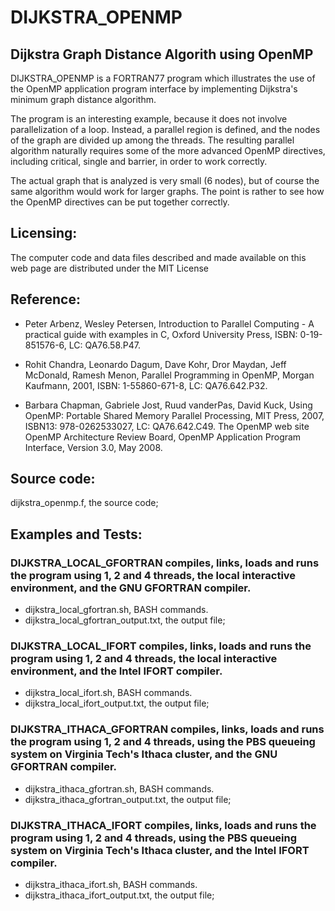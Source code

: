 # DIJKSTRA_OPENMP

## Dijkstra Graph Distance Algorith using OpenMP

DIJKSTRA_OPENMP is a FORTRAN77 program which illustrates the use of the OpenMP application program interface by implementing Dijkstra's minimum graph distance algorithm.

The program is an interesting example, because it does not involve parallelization of a loop. Instead, a parallel region is defined, and the nodes of the graph are divided up among the threads. The resulting parallel algorithm naturally requires some of the more advanced OpenMP directives, including critical, single and barrier, in order to work correctly.

The actual graph that is analyzed is very small (6 nodes), but of course the same algorithm would work for larger graphs. The point is rather to see how the OpenMP directives can be put together correctly.

## Licensing:
The computer code and data files described and made available on this web page are distributed under the MIT License

## Reference:

- Peter Arbenz, Wesley Petersen,
Introduction to Parallel Computing - A practical guide with examples in C,
Oxford University Press,
ISBN: 0-19-851576-6,
LC: QA76.58.P47.

- Rohit Chandra, Leonardo Dagum, Dave Kohr, Dror Maydan, Jeff McDonald, Ramesh Menon,
Parallel Programming in OpenMP,
Morgan Kaufmann, 2001,
ISBN: 1-55860-671-8,
LC: QA76.642.P32.

- Barbara Chapman, Gabriele Jost, Ruud vanderPas, David Kuck,
Using OpenMP: Portable Shared Memory Parallel Processing,
MIT Press, 2007,
ISBN13: 978-0262533027,
LC: QA76.642.C49.
The OpenMP web site
OpenMP Architecture Review Board,
OpenMP Application Program Interface,
Version 3.0,
May 2008.

## Source code:
dijkstra_openmp.f, the source code;

## Examples and Tests:

### DIJKSTRA_LOCAL_GFORTRAN compiles, links, loads and runs the program using 1, 2 and 4 threads, the local interactive environment, and the GNU GFORTRAN compiler.

- dijkstra_local_gfortran.sh, BASH commands.
- dijkstra_local_gfortran_output.txt, the output file;

### DIJKSTRA_LOCAL_IFORT compiles, links, loads and runs the program using 1, 2 and 4 threads, the local interactive environment, and the Intel IFORT compiler.

- dijkstra_local_ifort.sh, BASH commands.
- dijkstra_local_ifort_output.txt, the output file;

### DIJKSTRA_ITHACA_GFORTRAN compiles, links, loads and runs the program using 1, 2 and 4 threads, using the PBS queueing system on Virginia Tech's Ithaca cluster, and the GNU GFORTRAN compiler.

- dijkstra_ithaca_gfortran.sh, BASH commands.
- dijkstra_ithaca_gfortran_output.txt, the output file;

### DIJKSTRA_ITHACA_IFORT compiles, links, loads and runs the program using 1, 2 and 4 threads, using the PBS queueing system on Virginia Tech's Ithaca cluster, and the Intel IFORT compiler.

- dijkstra_ithaca_ifort.sh, BASH commands.
- dijkstra_ithaca_ifort_output.txt, the output file;

